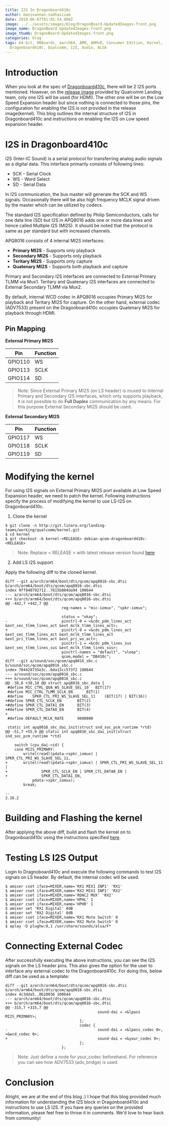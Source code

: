 ```yaml
---
title: I2S In Dragonboard410c
author: manivannan-sadhasivam
date: 2018-06-07T01:01:54.000Z
image: ../../assets/images/blog/DragonBoard-UpdatedImages-front.png
image_name: DragonBoard-UpdatedImages-front.png
image_thumb: DragonBoard-UpdatedImages-front.png
categories: blog
tags: 64-bit, 96Boards, aarch64, ARM, ARMv8, Consumer Edition, Kernel, Linux,
  Dragonboard410c, Qualcomm, I2S, Audio, ALSA
---
```


# Introduction

When you look at the spec of [Dragonboard410c](/documentation/consumer/dragonboard/dragonboard410c/hardware-docs/hardware-user-manual.md.html), there will be 2 I2S ports mentioned.
However, on the [release image](http://releases.linaro.org/96boards/dragonboard410c/linaro/debian/)
provided by Qualcomm Landing team, only one I2S will be used (for HDMI). The other
one will be on the Low Speed Expansion header but since nothing is connected to those
pins, the configuration for enabling the I2S is not provided in the release image(kernel).
This blog outlines the internal structure of I2S in Dragonboard410c and instructions
on enabling the I2S on Low speed expansion header.

# I2S in Dragonboard410c

I2S (Inter-IC Sound) is a serial protocol for transferring analog audio signals
as a digital data. This interface primarily consists of following lines:

- SCK - Serial Clock
- WS - Word Select
- SD - Serial Data

In I2S communication, the bus master will generate the SCK and WS signals.
Occasionally there will be also high frequency MCLK signal driven by the
master which can be utilized by codecs.

The standard I2S specification defined by Philip Semiconductors, calls for
one data line (SD) but I2S in APQ8016 adds one or more data lines and hence
called Multiple I2S (MI2S). It should be noted that the protocol is same as
per standard but with increased channels.

APQ8016 consists of 4 internal MI2S interfaces:

- **Primary MI2S** - Supports only playback
- **Secondary MI2S** - Supports only playback
- **Teritary MI2S** - Supports only capture
- **Quatenary MI2S** - Supports both playback and capture

Primary and Secondary I2S interfaces are connected to External Primary TLMM via Mux1.
Teritary and Quatenary I2S interfaces are connected to External Secondary TLMM via Mux2.

By default, internal WCD codec in APQ8016 occupies Primary MI2S for playback and
Teritary MI2S for capture. On the other hand, external codec (ADV7533) present
on the Dragonboard410c occupies Quatenary MI2S for playback through HDMI.

## Pin Mapping

**External Primary MI2S**

| Pin     | Function |
| ------- | -------- |
| GPIO110 | WS       |
| GPIO113 | SCLK     |
| GPIO114 | SD       |

> Note: Since External Primary MI2S (on LS header) is muxed to Internal Primary
> and Secondary I2S interfaces, which only supports playback, it is not
> possible to do **Full Duplex** communication by any means. For this
> purpose External Secondary MI2S should be used.

**External Secondary MI2S**

| Pin     | Function |
| ------- | -------- |
| GPIO117 | WS       |
| GPIO118 | SCLK     |
| GPIO119 | SD       |

# Modifying the kernel

For using I2S signals on External Primary MI2S port available at Low Speed
Expansion header, we need to patch the kernel. Following instructions specify
the process of modifying the kernel to use LS-I2S on Dragonboard410c.

1. Clone the kernel

```shell
$ git clone -n http://git.linaro.org/landing-teams/working/qualcomm/kernel.git
$ cd kernel
$ git checkout -b kernel-<RELEASE> debian-qcom-dragonboard410c-<RELEASE>
```

> Note: Replace < RELEASE > with latest release version found
> [here](http://releases.linaro.org/96boards/dragonboard410c/linaro/debian/latest/)

2. Add LS I2S support

Apply the following diff to the cloned kernel.

```
diff --git a/arch/arm64/boot/dts/qcom/apq8016-sbc.dtsi b/arch/arm64/boot/dts/qcom/apq8016-sbc.dtsi
index 9ff848792712..7615b804da94 100644
--- a/arch/arm64/boot/dts/qcom/apq8016-sbc.dtsi
+++ b/arch/arm64/boot/dts/qcom/apq8016-sbc.dtsi
@@ -442,7 +442,7 @@
                         reg-names = "mic-iomux", "spkr-iomux";

                         status = "okay";
-                        pinctrl-0 = <&cdc_pdm_lines_act &ext_sec_tlmm_lines_act &ext_mclk_tlmm_lines_act>;
+                        pinctrl-0 = <&cdc_pdm_lines_act &ext_sec_tlmm_lines_act &ext_mclk_tlmm_lines_act &ext_pri_tlmm_lines_act &ext_pri_ws_act>;
                         pinctrl-1 = <&cdc_pdm_lines_sus &ext_sec_tlmm_lines_sus &ext_mclk_tlmm_lines_sus>;
                         pinctrl-names = "default", "sleep";
                         qcom,model = "DB410c";
diff --git a/sound/soc/qcom/apq8016_sbc.c b/sound/soc/qcom/apq8016_sbc.c
index 704428735e3c..6da13cc573f2 100644
--- a/sound/soc/qcom/apq8016_sbc.c
+++ b/sound/soc/qcom/apq8016_sbc.c
@@ -38,6 +38,10 @@ struct apq8016_sbc_data {
 #define MIC_CTRL_QUA_WS_SLAVE_SEL_10	BIT(17)
 #define MIC_CTRL_TLMM_SCLK_EN		BIT(1)
 #define	SPKR_CTL_PRI_WS_SLAVE_SEL_11	(BIT(17) | BIT(16))
+#define SPKR_CTL_SCLK_EN		BIT(2)
+#define SPKR_CTL_DATA1_EN		BIT(3)
+#define SPKR_CTL_DATA0_EN		BIT(4)
+
 #define DEFAULT_MCLK_RATE		9600000

 static int apq8016_sbc_dai_init(struct snd_soc_pcm_runtime *rtd)
@@ -51,7 +55,9 @@ static int apq8016_sbc_dai_init(struct snd_soc_pcm_runtime *rtd)

 	switch (cpu_dai->id) {
 	case MI2S_PRIMARY:
-		writel(readl(pdata->spkr_iomux) | SPKR_CTL_PRI_WS_SLAVE_SEL_11,
+		writel(readl(pdata->spkr_iomux) | SPKR_CTL_PRI_WS_SLAVE_SEL_11 |
+				SPKR_CTL_SCLK_EN | SPKR_CTL_DATA0_EN |
+				SPKR_CTL_DATA1_EN,
 			pdata->spkr_iomux);
 		break;

--
2.16.2
```

# Building and Flashing the kernel

After applying the above diff, build and flash the kernel on to Dragonboard410c
using the instructions specified [here](https://github.com/96boards/documentation/blob/master/consumer/dragonboard/dragonboard410c/build/kernel.md#3-build-linux-kernel).

# Testing LS I2S Output

Login to Dragnoboard410c and execute the following commands to test
I2S signals on LS header. By default, the internal codec will be used.

```shell
$ amixer cset iface=MIXER,name='RX1 MIX1 INP1' 'RX1'
$ amixer cset iface=MIXER,name='RX2 MIX1 INP1' 'RX2'
$ amixer cset iface=MIXER,name='RDAC2 MUX' 'RX2'
$ amixer cset iface=MIXER,name='HPHL' 1
$ amixer cset iface=MIXER,name='HPHR' 1
$ amixer set 'RX1 Digital' 0dB
$ amixer set 'RX2 Digital' 0dB
$ amixer cset iface=MIXER,name='RX1 Mute Switch' 0
$ amixer cset iface=MIXER,name='RX2 Mute Switch' 0
$ aplay -D plughw:0,1 /usr/share/sounds/alsa/F*
```

# Connecting External Codec

After successfully executing the above instructions, you can see the I2S
signals on the LS header pins. This also gives the option for the user to
interface any external codec to the Dragonboard410c. For doing this, below
diff can be used as a template:

```shell
diff --git a/arch/arm64/boot/dts/qcom/apq8016-sbc.dtsi b/arch/arm64/boot/dts/qcom/apq8016-sbc.dtsi
index 4c3dda5..0b10036 100644
--- a/arch/arm64/boot/dts/qcom/apq8016-sbc.dtsi
+++ b/arch/arm64/boot/dts/qcom/apq8016-sbc.dtsi
@@ -315,7 +315,7 @@
                                         sound-dai = <&lpass MI2S_PRIMARY>;
                                 };
                                 codec {
-                                        sound-dai = <&lpass_codec 0>, <&wcd_codec 0>;
+                                        sound-dai = <&your_codec 0>;
                                 };
                         };
```

> Note: Just define a node for your_codec beforehand. For reference you can
> see how ADV7533 (adv_bridge) is used.

# Conclusion

Alright, we are at the end of this blog :) I hope that this blog provided much
information for understanding the I2S block in Dragonboard410c and instructions
to use LS I2S. If you have any queries on the provided information, please feel
free to throw it in comments. We'd love to hear back from community!
